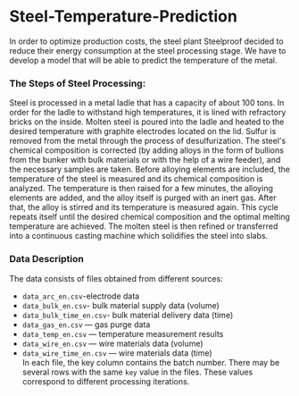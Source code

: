 # Steel-Temperature-Prediction
In order to optimize production costs, the steel plant Steelproof decided to reduce their energy consumption at the steel processing stage. We have to develop a model that will be able to predict the temperature of the metal.
### **The Steps of Steel Processing:**
Steel is processed in a metal ladle that has a capacity of about 100 tons. In order for the ladle to withstand high temperatures, it is lined with refractory bricks on the inside. Molten steel is poured into the ladle and heated to the desired temperature with graphite electrodes located on the lid.
Sulfur is removed from the metal through the process of desulfurization. The steel's chemical composition is corrected (by adding alloys in the form of bullions from the bunker with bulk materials or with the help of a wire feeder), and the necessary samples are taken.
Before alloying elements are included, the temperature of the steel is measured and its chemical composition is analyzed. The temperature is then raised for a few minutes, the alloying elements are added, and the alloy itself is purged with an inert gas. After that, the alloy is stirred and its temperature is measured again. This cycle repeats itself until the desired chemical composition and the optimal melting temperature are achieved.
The molten steel is then refined or transferred into a continuous casting machine which solidifies the steel into slabs.
### **Data Description**
The data consists of files obtained from different sources:
- `data_arc_en.csv`-electrode data
- `data_bulk_en.csv`- bulk material supply data (volume)
- `data_bulk_time_en.csv`- bulk material delivery data (time)
- `data_gas_en.csv` — gas purge data
- `data_temp_en.csv` — temperature measurement results
- `data_wire_en.csv` — wire materials data (volume)
- `data_wire_time_en.csv` — wire materials data (time)\
In each file, the key column contains the batch number.
There may be several rows with the same `key` value in the files. These values correspond to different processing iterations.
